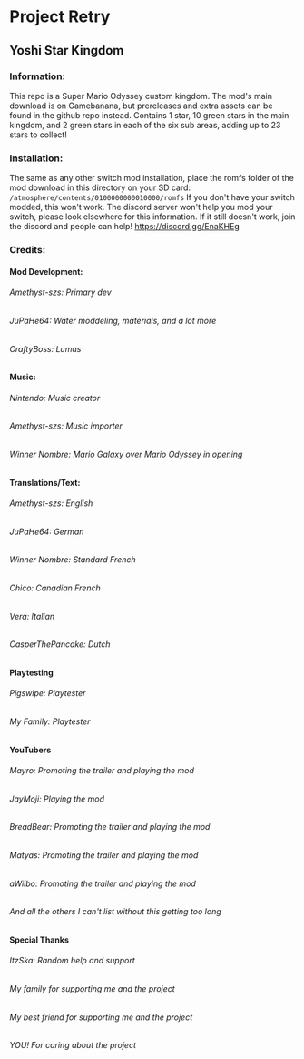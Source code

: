 # Project Retry
## Yoshi Star Kingdom

### Information:
This repo is a Super Mario Odyssey custom kingdom. The mod's main download is on Gamebanana, but prereleases and extra assets can be found in the github repo instead. Contains 1 star, 10 green stars in the main kingdom, and 2 green stars in each of the six sub areas, adding up to 23 stars to collect!

### Installation:
The same as any other switch mod installation, place the romfs folder of the mod download in this directory on your SD card: ```/atmosphere/contents/0100000000010000/romfs```
If you don't have your switch modded, this won't work. The discord server won't help you mod your switch, please look elsewhere for this information. If it still doesn't work, join the discord and people can help! https://discord.gg/EnaKHEg

### Credits:

#### Mod Development:
###### Amethyst-szs: Primary dev
###### JuPaHe64: Water moddeling, materials, and a lot more
###### CraftyBoss: Lumas

#### Music:
###### Nintendo: Music creator
###### Amethyst-szs: Music importer
###### Winner Nombre: Mario Galaxy over Mario Odyssey in opening

#### Translations/Text:
###### Amethyst-szs: English
###### JuPaHe64: German
###### Winner Nombre: Standard French
###### Chico: Canadian French
###### Vera: Italian
###### CasperThePancake: Dutch

#### Playtesting
###### Pigswipe: Playtester
###### My Family: Playtester

#### YouTubers
###### Mayro: Promoting the trailer and playing the mod
###### JayMoji: Playing the mod
###### BreadBear: Promoting the trailer and playing the mod
###### Matyas: Promoting the trailer and playing the mod
###### aWiibo: Promoting the trailer and playing the mod
###### And all the others I can't list without this getting too long

#### Special Thanks
###### ItzSka: Random help and support
###### My family for supporting me and the project
###### My best friend for supporting me and the project
###### YOU! For caring about the project
